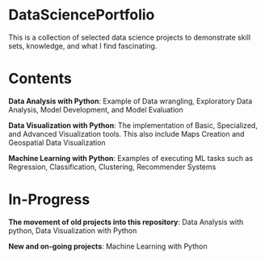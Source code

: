 # DataSciencePortfolio
This is a collection of selected data science projects to demonstrate skill sets, knowledge, and what I find fascinating.
# Contents
**Data Analysis with Python**: Example of Data wrangling, Exploratory Data Analysis, Model Development, and Model Evaluation

**Data Visualization with Python**: The implementation of Basic, Specialized, and Advanced Visualization tools. This also include Maps Creation and Geospatial Data
Visualization

**Machine Learning with Python**: Examples of executing ML tasks such as Regression, Classification, Clustering, Recommender Systems
# In-Progress
**The movement of old projects into this repository**: Data Analysis with python, Data Visualization with Python

**New and on-going projects**: Machine Learning with Python

